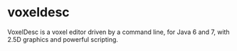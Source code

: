 voxeldesc
=========

VoxelDesc is a voxel editor driven by a command line, for Java 6 and 7, with 2.5D graphics and powerful scripting.
